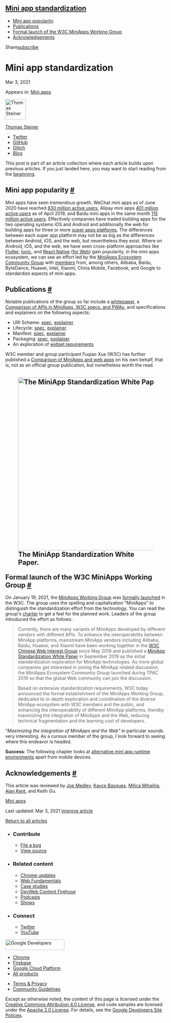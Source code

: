## <a href="#mini-app-standardization" class="w-toc__header--link">Mini app standardization</a>

- [Mini app popularity](#mini-app-popularity)
- [Publications](#publications)
- [Formal launch of the W3C MiniApps Working Group](#formal-launch-of-the-w3c-miniapps-working-group)
- [Acknowledgements](#acknowledgements)

Share<a href="/newsletter/" class="gc-analytics-event w-actions__fab w-actions__fab--subscribe"><span>subscribe</span></a>

# Mini app standardization

Mar 3, 2021

<span class="w-post-signpost__title">Appears in:</span> <a href="/mini-apps" class="w-post-signpost__link">Mini apps</a>

[<img src="https://web-dev.imgix.net/image/admin/8PLpVmFef6mj72MVWeiN.jpg?auto=format&amp;fit=crop&amp;h=64&amp;w=64" alt="Thomas Steiner" class="w-author__image" sizes="(min-width: 64px) 64px, calc(100vw - 48px)" srcset="https://web-dev.imgix.net/image/admin/8PLpVmFef6mj72MVWeiN.jpg?fit=crop&amp;h=64&amp;w=64&amp;auto=format&amp;dpr=1&amp;q=75, https://web-dev.imgix.net/image/admin/8PLpVmFef6mj72MVWeiN.jpg?fit=crop&amp;h=64&amp;w=64&amp;auto=format&amp;dpr=2&amp;q=50 2x, https://web-dev.imgix.net/image/admin/8PLpVmFef6mj72MVWeiN.jpg?fit=crop&amp;h=64&amp;w=64&amp;auto=format&amp;dpr=3&amp;q=35 3x, https://web-dev.imgix.net/image/admin/8PLpVmFef6mj72MVWeiN.jpg?fit=crop&amp;h=64&amp;w=64&amp;auto=format&amp;dpr=4&amp;q=23 4x, https://web-dev.imgix.net/image/admin/8PLpVmFef6mj72MVWeiN.jpg?fit=crop&amp;h=64&amp;w=64&amp;auto=format&amp;dpr=5&amp;q=20 5x" width="64" height="64" />](/authors/thomassteiner/)

<a href="/authors/thomassteiner/" class="w-author__name-link">Thomas Steiner</a>

- <a href="https://twitter.com/tomayac" class="w-author__link">Twitter</a>
- <a href="https://github.com/tomayac" class="w-author__link">GitHub</a>
- <a href="https://glitch.com/@tomayac" class="w-author__link">Glitch</a>
- <a href="https://blog.tomayac.com/" class="w-author__link">Blog</a>

This post is part of an article collection where each article builds upon previous articles. If you just landed here, you may want to start reading from the [beginning](/mini-app-super-apps/).

## Mini app popularity <a href="#mini-app-popularity" class="w-headline-link">#</a>

Mini apps have seen tremendous growth. WeChat mini apps as of June 2020 have reached [830 million active users](https://www.questmobile.com.cn/research/report-new/122), Alipay mini apps [401 million active users](https://kr-asia.com/the-mau-of-wechat-alipay-and-baidus-mini-programs-now-add-up-to-more-than-1-billion) as of April 2019, and Baidu mini apps in the same month [115 million active users](https://kr-asia.com/the-mau-of-wechat-alipay-and-baidus-mini-programs-now-add-up-to-more-than-1-billion). Effectively companies have traded building apps for the two operating systems iOS and Android and additionally the web for building apps for three or more [super apps platforms](/mini-app-super-apps/#for-mini-apps-you-need-super-apps). The differences between each super app platform may not be as big as the differences between Android, iOS, and the web, but nevertheless they exist. Where on Android, iOS, and the web, we have seen cross-platform approaches like [Flutter](https://flutter.dev/), [Ionic](https://ionicframework.com/), and [React Native](https://reactnative.dev/) ([for Web](https://github.com/necolas/react-native-web)) gain popularity, in the mini apps ecosystem, we can see an effort led by the [MiniApps Ecosystem Community Group](https://www.w3.org/community/miniapps/) with [members](https://www.w3.org/community/miniapps/participants) from, among others, Alibaba, Baidu, ByteDance, Huawei, Intel, Xiaomi, China Mobile, Facebook, and Google to standardize aspects of mini apps.

## Publications <a href="#publications" class="w-headline-link">#</a>

Notable publications of the group so far include a [whitepaper](https://w3c.github.io/miniapp/white-paper/), a [Comparison of APIs in MiniApps, W3C specs, and PWAs](https://www.w3.org/TR/mini-app-white-paper/comparison.html), and specifications and explainers on the following aspects:

- URI Scheme: [spec](https://w3c.github.io/miniapp/specs/uri/), [explainer](https://github.com/w3c/miniapp/blob/gh-pages/specs/uri/docs/explainer.md)
- Lifecycle: [spec](https://w3c.github.io/miniapp/specs/lifecycle/), [explainer](https://github.com/w3c/miniapp/blob/gh-pages/specs/lifecycle/docs/explainer.md)
- Manifest: [spec](https://w3c.github.io/miniapp/specs/manifest/), [explainer](https://github.com/w3c/miniapp/blob/gh-pages/specs/manifest/docs/explainer.md)
- Packaging: [spec](https://w3c.github.io/miniapp/specs/packaging/), [explainer](https://github.com/w3c/miniapp/blob/gh-pages/specs/packaging/docs/explainer.md)
- An exploration of [widget requirements](https://w3c.github.io/miniapp/specs/widget-req/)

W3C member and group participant Fuqiao Xue (W3C) has further published a [Comparison of MiniApps and web apps](https://xfq.github.io/miniapp-comparison/) on his own behalf, that is, not as an official group publication, but nonetheless worth the read.

## <figure><img src="https://web-dev.imgix.net/image/tcFciHGuF3MxnTr1y5ue01OGLBn2/NW2O3YZ3kxJPPeFr4Jw6.png?auto=format" alt="The MiniApp Standardization White Paper." sizes="(min-width: 800px) 800px, calc(100vw - 48px)" srcset="https://web-dev.imgix.net/image/tcFciHGuF3MxnTr1y5ue01OGLBn2/NW2O3YZ3kxJPPeFr4Jw6.png?auto=format&amp;w=200 200w, https://web-dev.imgix.net/image/tcFciHGuF3MxnTr1y5ue01OGLBn2/NW2O3YZ3kxJPPeFr4Jw6.png?auto=format&amp;w=228 228w, https://web-dev.imgix.net/image/tcFciHGuF3MxnTr1y5ue01OGLBn2/NW2O3YZ3kxJPPeFr4Jw6.png?auto=format&amp;w=260 260w, https://web-dev.imgix.net/image/tcFciHGuF3MxnTr1y5ue01OGLBn2/NW2O3YZ3kxJPPeFr4Jw6.png?auto=format&amp;w=296 296w, https://web-dev.imgix.net/image/tcFciHGuF3MxnTr1y5ue01OGLBn2/NW2O3YZ3kxJPPeFr4Jw6.png?auto=format&amp;w=338 338w, https://web-dev.imgix.net/image/tcFciHGuF3MxnTr1y5ue01OGLBn2/NW2O3YZ3kxJPPeFr4Jw6.png?auto=format&amp;w=385 385w, https://web-dev.imgix.net/image/tcFciHGuF3MxnTr1y5ue01OGLBn2/NW2O3YZ3kxJPPeFr4Jw6.png?auto=format&amp;w=439 439w, https://web-dev.imgix.net/image/tcFciHGuF3MxnTr1y5ue01OGLBn2/NW2O3YZ3kxJPPeFr4Jw6.png?auto=format&amp;w=500 500w, https://web-dev.imgix.net/image/tcFciHGuF3MxnTr1y5ue01OGLBn2/NW2O3YZ3kxJPPeFr4Jw6.png?auto=format&amp;w=571 571w, https://web-dev.imgix.net/image/tcFciHGuF3MxnTr1y5ue01OGLBn2/NW2O3YZ3kxJPPeFr4Jw6.png?auto=format&amp;w=650 650w, https://web-dev.imgix.net/image/tcFciHGuF3MxnTr1y5ue01OGLBn2/NW2O3YZ3kxJPPeFr4Jw6.png?auto=format&amp;w=741 741w, https://web-dev.imgix.net/image/tcFciHGuF3MxnTr1y5ue01OGLBn2/NW2O3YZ3kxJPPeFr4Jw6.png?auto=format&amp;w=845 845w, https://web-dev.imgix.net/image/tcFciHGuF3MxnTr1y5ue01OGLBn2/NW2O3YZ3kxJPPeFr4Jw6.png?auto=format&amp;w=964 964w, https://web-dev.imgix.net/image/tcFciHGuF3MxnTr1y5ue01OGLBn2/NW2O3YZ3kxJPPeFr4Jw6.png?auto=format&amp;w=1098 1098w, https://web-dev.imgix.net/image/tcFciHGuF3MxnTr1y5ue01OGLBn2/NW2O3YZ3kxJPPeFr4Jw6.png?auto=format&amp;w=1252 1252w, https://web-dev.imgix.net/image/tcFciHGuF3MxnTr1y5ue01OGLBn2/NW2O3YZ3kxJPPeFr4Jw6.png?auto=format&amp;w=1428 1428w, https://web-dev.imgix.net/image/tcFciHGuF3MxnTr1y5ue01OGLBn2/NW2O3YZ3kxJPPeFr4Jw6.png?auto=format&amp;w=1600 1600w" width="800" height="540" /><figcaption>The MiniApp Standardization White Paper.</figcaption></figure>Formal launch of the W3C MiniApps Working Group <a href="#formal-launch-of-the-w3c-miniapps-working-group" class="w-headline-link">#</a>

On January 19, 2021, the [MiniApps Working Group](https://www.w3.org/2021/miniapps/) was [formally launched](https://www.w3.org/blog/2021/01/w3c-launches-the-miniapps-working-group/) in the W3C. The group uses the spelling and capitalization "MiniApps" to distinguish the standardization effort from the technology. You can read the group's [charter](https://www.w3.org/2021/01/miniapps-wg-charter.html) to get a feel for the planned work. Leaders of the group introduced the effort as follows:

> Currently, there are many variants of MiniApps developed by different vendors with different APIs. To enhance the interoperability between MiniApp platforms, mainstream MiniApp vendors including Alibaba, Baidu, Huawei, and Xiaomi have been working together in the [W3C Chinese Web Interest Group](https://www.w3.org/2018/chinese-web-ig/index.html) since May 2019 and published a [MiniApp Standardization White Paper](https://www.w3.org/TR/mini-app-white-paper/) in September 2019 as the initial standardization exploration for MiniApp technologies. As more global companies get interested in joining the MiniApp related discussion, the MiniApps Ecosystem Community Group launched during TPAC 2019 so that the global Web community can join the discussion.

> Based on extensive standardization requirements, W3C today announced the formal establishment of the MiniApps Working Group, dedicated to in-depth exploration and coordination of the diverse MiniApp ecosystem with W3C members and the public, and enhancing the interoperability of different MiniApp platforms, thereby maximizing the integration of MiniApps and the Web, reducing technical fragmentation and the learning cost of developers.

_"Maximizing the integration of MiniApps and the Web"_ in particular sounds very interesting. As a curious member of the group, I look forward to seeing where this endeavor is headed.

**Success**: The following chapter looks at [alternative mini app runtime environments](/mini-app-alternative-runtime-environments/) apart from mobile devices.

## Acknowledgements <a href="#acknowledgements" class="w-headline-link">#</a>

This article was reviewed by [Joe Medley](https://github.com/jpmedley), [Kayce Basques](https://github.com/kaycebasques), [Milica Mihajlija](https://github.com/mihajlija), [Alan Kent](https://github.com/alankent), and Keith Gu.

<a href="/tags/mini-apps/" class="w-chip">Mini apps</a>

<span class="w-mr--sm">Last updated: Mar 3, 2021 </span>[Improve article](https://github.com/GoogleChrome/web.dev/blob/master/src/site/content/en/mini-apps/mini-app-standardization/index.md)

<a href="/mini-apps" class="gc-analytics-event w-article-navigation__link w-article-navigation__link--back w-article-navigation__link--single">Return to all articles</a>

- ### Contribute

  - <a href="https://github.com/GoogleChrome/web.dev/issues/new?assignees=&amp;labels=bug&amp;template=bug_report.md&amp;title=" class="w-footer__linkbox-link">File a bug</a>
  - <a href="https://github.com/googlechrome/web.dev" class="w-footer__linkbox-link">View source</a>

- ### Related content

  - <a href="https://blog.chromium.org/" class="w-footer__linkbox-link">Chrome updates</a>
  - <a href="https://developers.google.com/web/" class="w-footer__linkbox-link">Web Fundamentals</a>
  - <a href="https://developers.google.com/web/showcase/" class="w-footer__linkbox-link">Case studies</a>
  - <a href="https://devwebfeed.appspot.com/" class="w-footer__linkbox-link">DevWeb Content Firehose</a>
  - <a href="/podcasts/" class="w-footer__linkbox-link">Podcasts</a>
  - <a href="/shows/" class="w-footer__linkbox-link">Shows</a>

- ### Connect

  - <a href="https://www.twitter.com/ChromiumDev" class="w-footer__linkbox-link">Twitter</a>
  - <a href="https://www.youtube.com/user/ChromeDevelopers" class="w-footer__linkbox-link">YouTube</a>

<a href="https://developers.google.com/" class="w-footer__utility-logo-link"><img src="/images/lockup-color.png" alt="Google Developers" class="w-footer__utility-logo" width="185" height="33" /></a>

- <a href="https://developer.chrome.com/" class="w-footer__utility-link">Chrome</a>
- <a href="https://firebase.google.com/" class="w-footer__utility-link">Firebase</a>
- <a href="https://cloud.google.com/" class="w-footer__utility-link">Google Cloud Platform</a>
- <a href="https://developers.google.com/products" class="w-footer__utility-link">All products</a>

<!-- -->

- <a href="https://policies.google.com/" class="w-footer__utility-link">Terms &amp; Privacy</a>
- <a href="/community-guidelines/" class="w-footer__utility-link">Community Guidelines</a>

Except as otherwise noted, the content of this page is licensed under the [Creative Commons Attribution 4.0 License](https://creativecommons.org/licenses/by/4.0/), and code samples are licensed under the [Apache 2.0 License](https://www.apache.org/licenses/LICENSE-2.0). For details, see the [Google Developers Site Policies](https://developers.google.com/terms/site-policies).
